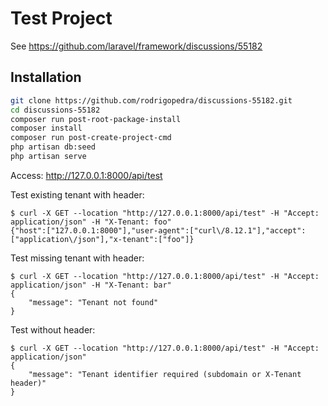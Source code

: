 # Test Project

See https://github.com/laravel/framework/discussions/55182

## Installation

```bash
git clone https://github.com/rodrigopedra/discussions-55182.git
cd discussions-55182
composer run post-root-package-install
composer install
composer run post-create-project-cmd
php artisan db:seed
php artisan serve
```

Access: http://127.0.0.1:8000/api/test

Test existing tenant with header:

```console
$ curl -X GET --location "http://127.0.0.1:8000/api/test" -H "Accept: application/json" -H "X-Tenant: foo"
{"host":["127.0.0.1:8000"],"user-agent":["curl\/8.12.1"],"accept":["application\/json"],"x-tenant":["foo"]}
```

Test missing tenant with header:

```console
$ curl -X GET --location "http://127.0.0.1:8000/api/test" -H "Accept: application/json" -H "X-Tenant: bar"
{
    "message": "Tenant not found"
}
```

Test without header:

```console
$ curl -X GET --location "http://127.0.0.1:8000/api/test" -H "Accept: application/json" 
{
    "message": "Tenant identifier required (subdomain or X-Tenant header)"
}
```
